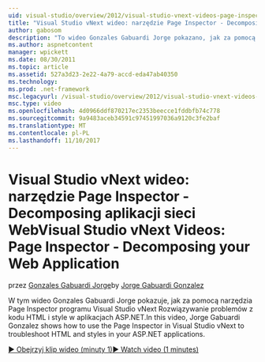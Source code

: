 ```yaml
---
uid: visual-studio/overview/2012/visual-studio-vnext-videos-page-inspector-decomposing-your-web-application
title: "Visual Studio vNext wideo: narzędzie Page Inspector - Decomposing aplikacji sieci Web | Dokumentacja firmy Microsoft"
author: gabosom
description: "To wideo Gonzales Gabuardi Jorge pokazano, jak za pomocą narzędzia Page Inspector programu Visual Studio vNext Rozwiązywanie problemów z kodu HTML i style w aplikacji ASP.NET..."
ms.author: aspnetcontent
manager: wpickett
ms.date: 08/30/2011
ms.topic: article
ms.assetid: 527a3d23-2e22-4a79-accd-eda47ab40350
ms.technology: 
ms.prod: .net-framework
msc.legacyurl: /visual-studio/overview/2012/visual-studio-vnext-videos-page-inspector-decomposing-your-web-application
msc.type: video
ms.openlocfilehash: 4d0966ddf870217ec2353beecce1fddbfb74c778
ms.sourcegitcommit: 9a9483aceb34591c97451997036a9120c3fe2baf
ms.translationtype: MT
ms.contentlocale: pl-PL
ms.lasthandoff: 11/10/2017
---
```

<a name="visual-studio-vnext-videos-page-inspector---decomposing-your-web-application"></a><span data-ttu-id="d3436-103">Visual Studio vNext wideo: narzędzie Page Inspector - Decomposing aplikacji sieci Web</span><span class="sxs-lookup"><span data-stu-id="d3436-103">Visual Studio vNext Videos: Page Inspector - Decomposing your Web Application</span></span>
====================
<span data-ttu-id="d3436-104">przez [Gonzales Gabuardi Jorge](https://github.com/gabosom)</span><span class="sxs-lookup"><span data-stu-id="d3436-104">by [Jorge Gabuardi Gonzalez](https://github.com/gabosom)</span></span>

<span data-ttu-id="d3436-105">W tym wideo Gonzales Gabuardi Jorge pokazuje, jak za pomocą narzędzia Page Inspector programu Visual Studio vNext Rozwiązywanie problemów z kodu HTML i style w aplikacjach ASP.NET.</span><span class="sxs-lookup"><span data-stu-id="d3436-105">In this video, Jorge Gabuardi Gonzalez shows how to use the Page Inspector in Visual Studio vNext to troubleshoot HTML and styles in your ASP.NET applications.</span></span>

[<span data-ttu-id="d3436-106">&#9654; Obejrzyj klip wideo (minuty 1)</span><span class="sxs-lookup"><span data-stu-id="d3436-106">&#9654; Watch video (1 minutes)</span></span>](https://channel9.msdn.com/Blogs/ASP-NET-Site-Videos/visual-studio-vnext-videos-page-inspector-decomposing-your-web-application)

